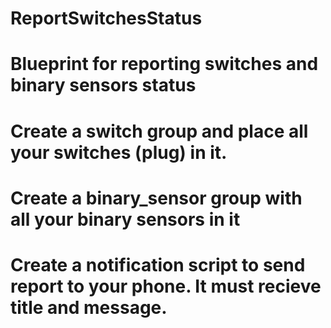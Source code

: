 # ReportSwitchesStatus
# Blueprint for reporting switches and binary sensors status
# Create a switch group and place all your switches (plug) in it.
# Create a binary_sensor group with all your binary sensors in it
# Create a notification script to send report to your phone. It must recieve title and message.


